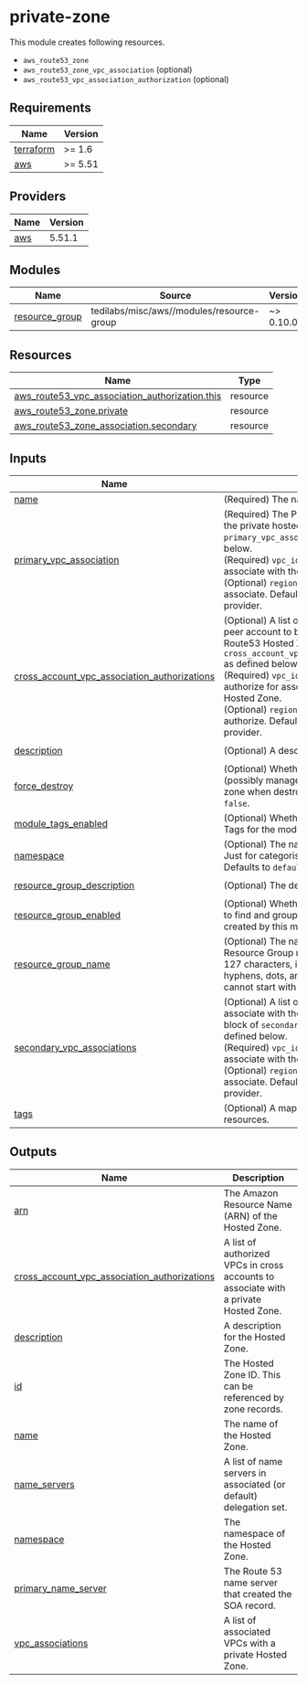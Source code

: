 # private-zone

This module creates following resources.

- `aws_route53_zone`
- `aws_route53_zone_vpc_association` (optional)
- `aws_route53_vpc_association_authorization` (optional)

<!-- BEGIN_TF_DOCS -->
## Requirements

| Name | Version |
|------|---------|
| <a name="requirement_terraform"></a> [terraform](#requirement\_terraform) | >= 1.6 |
| <a name="requirement_aws"></a> [aws](#requirement\_aws) | >= 5.51 |

## Providers

| Name | Version |
|------|---------|
| <a name="provider_aws"></a> [aws](#provider\_aws) | 5.51.1 |

## Modules

| Name | Source | Version |
|------|--------|---------|
| <a name="module_resource_group"></a> [resource\_group](#module\_resource\_group) | tedilabs/misc/aws//modules/resource-group | ~> 0.10.0 |

## Resources

| Name | Type |
|------|------|
| [aws_route53_vpc_association_authorization.this](https://registry.terraform.io/providers/hashicorp/aws/latest/docs/resources/route53_vpc_association_authorization) | resource |
| [aws_route53_zone.private](https://registry.terraform.io/providers/hashicorp/aws/latest/docs/resources/route53_zone) | resource |
| [aws_route53_zone_association.secondary](https://registry.terraform.io/providers/hashicorp/aws/latest/docs/resources/route53_zone_association) | resource |

## Inputs

| Name | Description | Type | Default | Required |
|------|-------------|------|---------|:--------:|
| <a name="input_name"></a> [name](#input\_name) | (Required) The name of the Hosted Zone. | `string` | n/a | yes |
| <a name="input_primary_vpc_association"></a> [primary\_vpc\_association](#input\_primary\_vpc\_association) | (Required) The Primary VPC to associate with the private hosted zone. `primary_vpc_association` block as defined below.<br>    (Required) `vpc_id` - The ID of the VPC to associate with the private Hosted Zone.<br>    (Optional) `region` - The region of the VPC to associate. Defaults to the region of the AWS provider. | <pre>object({<br>    region = optional(string)<br>    vpc_id = string<br>  })</pre> | n/a | yes |
| <a name="input_cross_account_vpc_association_authorizations"></a> [cross\_account\_vpc\_association\_authorizations](#input\_cross\_account\_vpc\_association\_authorizations) | (Optional) A list of authorizations for a VPC in a peer account to be associated with the Route53 Hosted Zone. Each block of `cross_account_vpc_association_authorizations` as defined below.<br>    (Required) `vpc_id` - The ID of the VPC to authorize for association with the private Hosted Zone.<br>    (Optional) `region` - The region of the VPC to authorize. Defaults to the region of the AWS provider. | <pre>list(object({<br>    region = optional(string)<br>    vpc_id = string<br>  }))</pre> | `[]` | no |
| <a name="input_description"></a> [description](#input\_description) | (Optional) A description for the Hosted Zone. | `string` | `"Managed by Terraform."` | no |
| <a name="input_force_destroy"></a> [force\_destroy](#input\_force\_destroy) | (Optional) Whether to destroy all records (possibly managed outside of Terraform) in the zone when destroying the zone. Defaults to `false`. | `bool` | `false` | no |
| <a name="input_module_tags_enabled"></a> [module\_tags\_enabled](#input\_module\_tags\_enabled) | (Optional) Whether to create AWS Resource Tags for the module informations. | `bool` | `true` | no |
| <a name="input_namespace"></a> [namespace](#input\_namespace) | (Optional) The namespace of the Hosted Zone. Just for categorising overlapped hosted zones. Defaults to `default`. | `string` | `"default"` | no |
| <a name="input_resource_group_description"></a> [resource\_group\_description](#input\_resource\_group\_description) | (Optional) The description of Resource Group. | `string` | `"Managed by Terraform."` | no |
| <a name="input_resource_group_enabled"></a> [resource\_group\_enabled](#input\_resource\_group\_enabled) | (Optional) Whether to create Resource Group to find and group AWS resources which are created by this module. | `bool` | `true` | no |
| <a name="input_resource_group_name"></a> [resource\_group\_name](#input\_resource\_group\_name) | (Optional) The name of Resource Group. A Resource Group name can have a maximum of 127 characters, including letters, numbers, hyphens, dots, and underscores. The name cannot start with `AWS` or `aws`. | `string` | `""` | no |
| <a name="input_secondary_vpc_associations"></a> [secondary\_vpc\_associations](#input\_secondary\_vpc\_associations) | (Optional) A list of secondary VPCs to associate with the private hosted zone. Each<br>  block of `secondary_vpc_associations` as defined below.<br>    (Required) `vpc_id` - The ID of the VPC to associate with the private Hosted Zone.<br>    (Optional) `region` - The region of the VPC to associate. Defaults to the region of the AWS provider. | <pre>list(object({<br>    region = optional(string)<br>    vpc_id = string<br>  }))</pre> | `[]` | no |
| <a name="input_tags"></a> [tags](#input\_tags) | (Optional) A map of tags to add to all resources. | `map(string)` | `{}` | no |

## Outputs

| Name | Description |
|------|-------------|
| <a name="output_arn"></a> [arn](#output\_arn) | The Amazon Resource Name (ARN) of the Hosted Zone. |
| <a name="output_cross_account_vpc_association_authorizations"></a> [cross\_account\_vpc\_association\_authorizations](#output\_cross\_account\_vpc\_association\_authorizations) | A list of authorized VPCs in cross accounts to associate with a private Hosted Zone. |
| <a name="output_description"></a> [description](#output\_description) | A description for the Hosted Zone. |
| <a name="output_id"></a> [id](#output\_id) | The Hosted Zone ID. This can be referenced by zone records. |
| <a name="output_name"></a> [name](#output\_name) | The name of the Hosted Zone. |
| <a name="output_name_servers"></a> [name\_servers](#output\_name\_servers) | A list of name servers in associated (or default) delegation set. |
| <a name="output_namespace"></a> [namespace](#output\_namespace) | The namespace of the Hosted Zone. |
| <a name="output_primary_name_server"></a> [primary\_name\_server](#output\_primary\_name\_server) | The Route 53 name server that created the SOA record. |
| <a name="output_vpc_associations"></a> [vpc\_associations](#output\_vpc\_associations) | A list of associated VPCs with a private Hosted Zone. |
<!-- END_TF_DOCS -->
